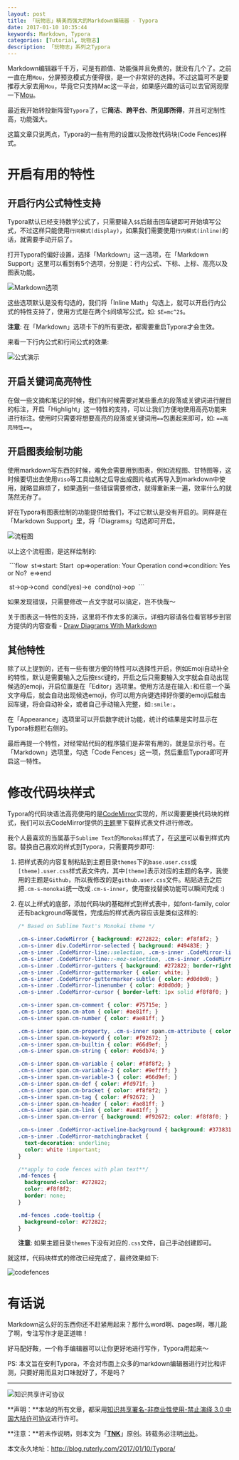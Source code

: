 ```yaml
---
layout: post
title: 「玩物志」精美而强大的Markdown编辑器 - Typora
date: 2017-01-10 10:35:44
keywords: Markdown, Typora
categories: [Tutorial, 玩物志]
description: 「玩物志」系列之Typora
---
```


Markdown编辑器千千万，可是有颜值、功能强并且免费的，就没有几个了。之前一直在用`Mou`，分屏预览模式方便得很，是一个非常好的选择。不过这篇可不是要推荐大家去用`Mou`，毕竟它只支持Mac这一平台，如果感兴趣的话可以去官网观摩一下[Mou](http://25.io/mou/)。

最近我开始转投新阵营`Typora`了，它**简洁**、**跨平台**、**所见即所得**，并且可定制性高，功能强大。

这篇文章只说两点，Typora的一些有用的设置以及修改代码块(Code Fences)样式。

# 开启有用的特性

## 开启行内公式特性支持

Typora默认已经支持数学公式了，只需要输入`$$`后敲击回车键即可开始填写公式，不过这样只能使用`行间模式(display)`，如果我们需要使用`行内模式(inline)`的话，就需要手动开启了。

打开Typora的偏好设置，选择「Markdown」这一选项，在「Markdown Support」这里可以看到有5个选项，分别是：行内公式、下标、上标、高亮以及图表功能。

![Markdown选项](/images/Typora/preference.png)

这些选项默认是没有勾选的，我们将「Inline Math」勾选上，就可以开启行内公式的特性支持了，使用方式是在两个`$`间填写公式，如: `$E=mc^2$`。

**注意**: 在「Markdown」选项卡下的所有更改，都需要重启Typora才会生效。

来看一下行内公式和行间公式的效果:

![公式演示](/images/Typora/math.gif)

## 开启关键词高亮特性

在做一些文摘和笔记的时候，我们有时候需要对某些重点的段落或关键词进行醒目的标注，开启「Highlight」这一特性的支持，可以让我们方便地使用高亮功能来进行标注。使用时只需要将想要高亮的段落或关键词用`==`包裹起来即可，如: `==高亮特性==`。

## 开启图表绘制功能

使用markdown写东西的时候，难免会需要用到图表，例如流程图、甘特图等，这时候要切出去使用`Viso`等工具绘制之后导出成图片格式再导入到markdown中使用，就略显麻烦了，如果遇到一些错误需要修改，就得重新来一遍，效率什么的就荡然无存了。

好在Typora有图表绘制的功能提供给我们，不过它默认是没有开启的。同样是在「Markdown Support」里，将「Diagrams」勾选即可开启。

![流程图](/images/Typora/flowchart.png)

以上这个流程图，是这样绘制的:

​	\`\`\`flow
​	st=>start: Start
​	op=>operation: Your Operation
​	cond=>condition: Yes or No?
​	e=>end

​	st->op->cond
​	cond(yes)->e
​	cond(no)->op
​	\`\`\`

如果发现错误，只需要修改一点文字就可以搞定，岂不快哉～

关于图表这一特性的支持，这里将不作太多的演示，详细内容请各位看官移步到官方提供的内容查看 - [Draw Diagrams With Markdown](http://support.typora.io/Draw-Diagrams-With-Markdown/)

## 其他特性

除了以上提到的，还有一些有很方便的特性可以选择性开启，例如Emoji自动补全的特性，默认是需要输入之后按`ESC`键的，开启之后只需要输入文字就会自动出现候选的emoji，开启位置是在「Editor」选项里。使用方法是在输入`:`和任意一个英文字母后，就会自动出现候选emoji，你可以用方向键选择好你要的emoji后敲击回车键，将会自动补全，或者自己手动输入完整，如`:smile:`。

在「Appearance」选项里可以开启数字统计功能，统计的结果是实时显示在Typora标题栏右侧的。

最后再提一个特性，对经常贴代码的程序猿们是非常有用的，就是显示行号。在「Markdown」选项里，勾选「Code Fences」这一项，然后重启Typora即可开启这一特性。

# 修改代码块样式

Typora的代码块语法高亮使用的是[CodeMirror](http://codemirror.net/)实现的，所以需要更换代码块的样式，我们可以去CodeMirror提供的[主题](http://codemirror.net/theme/)里下载样式表文件进行修改。

我个人最喜欢的当属基于`Sublime Text`的`Monokai`样式了，在[这里](http://codemirror.net/theme/monokai.css)可以看到样式内容。替换自己喜欢的样式到Typora，只需要两步即可:

1. 把样式表的内容复制粘贴到主题目录`themes`下的`base.user.css`或`[theme].user.css`样式表文件内，其中`[theme]`表示对应的主题的名字，我使用的主题是`Github`，所以我修改的是`github.user.css`文件。粘贴进去之后把`.cm-s-monokai`统一改成`.cm-s-inner`，使用查找替换功能可以瞬间完成 :)

2. 在以上样式的底部，添加代码块的基础样式到样式表中，如font-family, color还有background等属性，完成后的样式表内容应该是类似这样的:

   ```css
   /* Based on Sublime Text's Monokai theme */

   .cm-s-inner.CodeMirror { background: #272822; color: #f8f8f2; }
   .cm-s-inner div.CodeMirror-selected { background: #49483E; }
   .cm-s-inner .CodeMirror-line::selection, .cm-s-inner .CodeMirror-line > span::selection, .cm-s-inner .CodeMirror-line > span > span::selection { background: rgba(73, 72, 62, .99); }
   .cm-s-inner .CodeMirror-line::-moz-selection, .cm-s-inner .CodeMirror-line > span::-moz-selection, .cm-s-inner .CodeMirror-line > span > span::-moz-selection { background: rgba(73, 72, 62, .99); }
   .cm-s-inner .CodeMirror-gutters { background: #272822; border-right: 0px; }
   .cm-s-inner .CodeMirror-guttermarker { color: white; }
   .cm-s-inner .CodeMirror-guttermarker-subtle { color: #d0d0d0; }
   .cm-s-inner .CodeMirror-linenumber { color: #d0d0d0; }
   .cm-s-inner .CodeMirror-cursor { border-left: 1px solid #f8f8f0; }

   .cm-s-inner span.cm-comment { color: #75715e; }
   .cm-s-inner span.cm-atom { color: #ae81ff; }
   .cm-s-inner span.cm-number { color: #ae81ff; }

   .cm-s-inner span.cm-property, .cm-s-inner span.cm-attribute { color: #a6e22e; }
   .cm-s-inner span.cm-keyword { color: #f92672; }
   .cm-s-inner span.cm-builtin { color: #66d9ef; }
   .cm-s-inner span.cm-string { color: #e6db74; }

   .cm-s-inner span.cm-variable { color: #f8f8f2; }
   .cm-s-inner span.cm-variable-2 { color: #9effff; }
   .cm-s-inner span.cm-variable-3 { color: #66d9ef; }
   .cm-s-inner span.cm-def { color: #fd971f; }
   .cm-s-inner span.cm-bracket { color: #f8f8f2; }
   .cm-s-inner span.cm-tag { color: #f92672; }
   .cm-s-inner span.cm-header { color: #ae81ff; }
   .cm-s-inner span.cm-link { color: #ae81ff; }
   .cm-s-inner span.cm-error { background: #f92672; color: #f8f8f0; }

   .cm-s-inner .CodeMirror-activeline-background { background: #373831; }
   .cm-s-inner .CodeMirror-matchingbracket {
     text-decoration: underline;
     color: white !important;
   }

   /**apply to code fences with plan text**/
   .md-fences {
     background-color: #272822;
     color: #f8f8f2;
     border: none;
   }

   .md-fences .code-tooltip {
     background-color: #272822;
   }
   ```
   **注意**: 如果主题目录`themes`下没有对应的`.css`文件，自己手动创建即可。

就这样，代码块样式的修改已经完成了，最终效果如下:

![codefences](/images/Typora/codefences.png)

# 有话说

Markdown这么好的东西你还不赶紧用起来？那什么word啊、pages啊，哪儿能了啊，专注写作才是正道嘛！

好马配好鞍，一个称手编辑器可以让你更好地进行写作，Typora用起来～

PS: 本文旨在安利Typora，不会对市面上众多的markdown编辑器进行对比和评测，只要好用而且对口味就好了，不是吗？

---

![知识共享许可协议](https://i.creativecommons.org/l/by-nc-nd/3.0/cn/88x31.png)

**声明：**本站的所有文章，都采用[知识共享署名-非商业性使用-禁止演绎 3.0 中国大陆许可协议](http://creativecommons.org/licenses/by-nc-nd/3.0/cn/)进行许可。

**注意：**若未作说明，则本文为「[**TNK**](http://blog.ruterly.com/)」原创。转载务必注明[出处](http://blog.ruterly.com/2017/01/10/Typora/)。

本文永久地址：http://blog.ruterly.com/2017/01/10/Typora/
